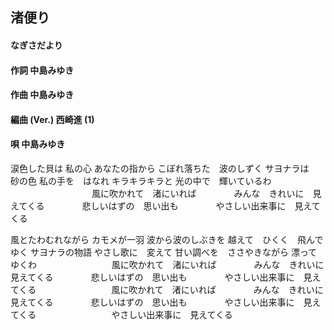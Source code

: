 ## 渚便り
#### なぎさだより

#### 作詞        中島みゆき
#### 作曲        中島みゆき
#### 編曲 (Ver.) 西崎進 (1)
#### 唄          中島みゆき



涙色した貝は
私の心
あなたの指から
こぼれ落ちた　波のしずく
サヨナラは　砂の色
私の手を　はなれ
キラキラキラと
光の中で　輝いているわ
　　　　　
　　　　風に吹かれて　渚にいれば
　　　　みんな　きれいに　見えてくる
　　　　悲しいはずの　思い出も
　　　　やさしい出来事に　見えてくる



風とたわむれながら
カモメが一羽
波から波のしぶきを
越えて　ひくく　飛んでゆく
サヨナラの物語
やさし歌に　変えて
甘い調べを　ささやきながら
漂ってゆくわ
　　　　
　　　　風に吹かれて　渚にいれば
　　　　みんな　きれいに　見えてくる
　　　　悲しいはずの　思い出も
　　　　やさしい出来事に　見えてくる
　　　　
　　　　風に吹かれて　渚にいれば
　　　　みんな　きれいに　見えてくる
　　　　悲しいはずの　思い出も
　　　　やさしい出来事に　見えてくる
　　　　
　　　　やさしい出来事に　見えてくる
